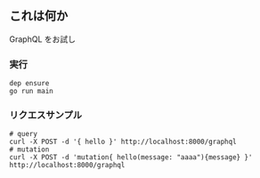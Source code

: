 ## これは何か

GraphQL をお試し

### 実行

```
dep ensure
go run main
```

### リクエスサンプル

```
# query
curl -X POST -d '{ hello }' http://localhost:8000/graphql
# mutation
curl -X POST -d 'mutation{ hello(message: "aaaa"){message} }' http://localhost:8000/graphql
```
